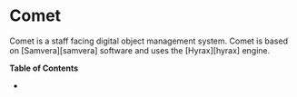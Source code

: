 # Comet

Comet is a staff facing digital object management system. Comet is based on
[Samvera][samvera] software and uses the [Hyrax][hyrax] engine.

**Table of Contents**

- [Setting up a development environment]: https://gitlab.com/surfliner/surfliner/-/blob/setupdocs/docs/themanual/comet/devsetup.md